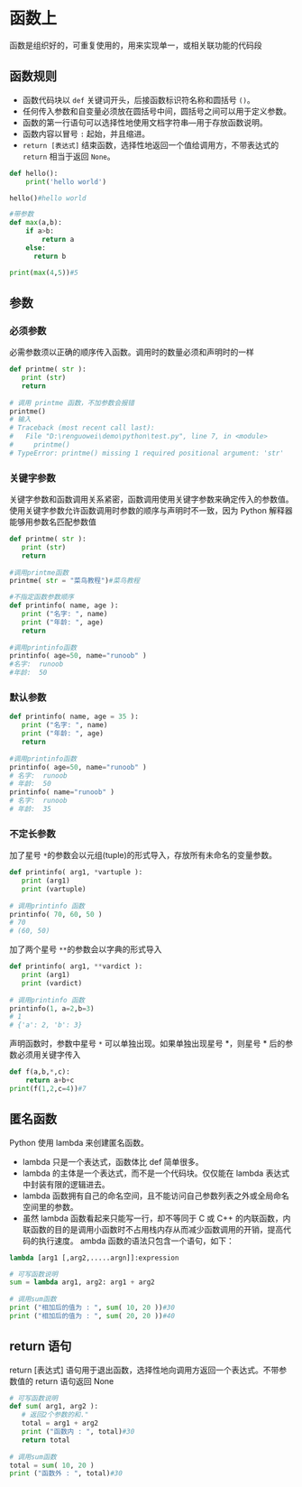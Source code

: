 # 函数上
函数是组织好的，可重复使用的，用来实现单一，或相关联功能的代码段

## 函数规则
* 函数代码块以 `def` 关键词开头，后接函数标识符名称和圆括号 `()`。
* 任何传入参数和自变量必须放在圆括号中间，圆括号之间可以用于定义参数。
* 函数的第一行语句可以选择性地使用文档字符串—用于存放函数说明。
* 函数内容以冒号 `:` 起始，并且缩进。
* `return [表达式]` 结束函数，选择性地返回一个值给调用方，不带表达式的 `return` 相当于返回 `None`。
```py
def hello():
    print('hello world')

hello()#hello world

#带参数
def max(a,b):
    if a>b:
        return a
    else:
      return b

print(max(4,5))#5
```
## 参数
### 必须参数
必需参数须以正确的顺序传入函数。调用时的数量必须和声明时的一样
```py
def printme( str ):
   print (str)
   return
 
# 调用 printme 函数，不加参数会报错
printme()
# 输入
# Traceback (most recent call last):
#   File "D:\renguowei\demo\python\test.py", line 7, in <module>
#     printme()
# TypeError: printme() missing 1 required positional argument: 'str'
```
### 关键字参数
关键字参数和函数调用关系紧密，函数调用使用关键字参数来确定传入的参数值。  
使用关键字参数允许函数调用时参数的顺序与声明时不一致，因为 Python 解释器能够用参数名匹配参数值
```py
def printme( str ):
   print (str)
   return
 
#调用printme函数
printme( str = "菜鸟教程")#菜鸟教程

#不指定函数参数顺序
def printinfo( name, age ):
   print ("名字: ", name)
   print ("年龄: ", age)
   return
 
#调用printinfo函数
printinfo( age=50, name="runoob" )
#名字:  runoob
#年龄:  50
```
### 默认参数
```py
def printinfo( name, age = 35 ):
   print ("名字: ", name)
   print ("年龄: ", age)
   return
 
#调用printinfo函数
printinfo( age=50, name="runoob" )
# 名字:  runoob
# 年龄:  50
printinfo( name="runoob" )
# 名字:  runoob
# 年龄:  35
```
### 不定长参数
加了星号 `*`的参数会以元组(tuple)的形式导入，存放所有未命名的变量参数。
```py
def printinfo( arg1, *vartuple ):
   print (arg1)
   print (vartuple)
 
# 调用printinfo 函数
printinfo( 70, 60, 50 )
# 70
# (60, 50)
```
加了两个星号 `**`的参数会以字典的形式导入
```py
def printinfo( arg1, **vardict ):
   print (arg1)
   print (vardict)
 
# 调用printinfo 函数
printinfo(1, a=2,b=3)
# 1
# {'a': 2, 'b': 3}
```
声明函数时，参数中星号 `*` 可以单独出现。如果单独出现星号 *，则星号 * 后的参数必须用关键字传入
```py
def f(a,b,*,c):
    return a+b+c
print(f(1,2,c=4))#7
```
## 匿名函数
Python 使用 lambda 来创建匿名函数。
* lambda 只是一个表达式，函数体比 def 简单很多。
* lambda 的主体是一个表达式，而不是一个代码块。仅仅能在 lambda 表达式中封装有限的逻辑进去。
* lambda 函数拥有自己的命名空间，且不能访问自己参数列表之外或全局命名空间里的参数。
* 虽然 lambda 函数看起来只能写一行，却不等同于 C 或 C++ 的内联函数，内联函数的目的是调用小函数时不占用栈内存从而减少函数调用的开销，提高代码的执行速度。
ambda 函数的语法只包含一个语句，如下：
```py
lambda [arg1 [,arg2,.....argn]]:expression

# 可写函数说明
sum = lambda arg1, arg2: arg1 + arg2
 
# 调用sum函数
print ("相加后的值为 : ", sum( 10, 20 ))#30
print ("相加后的值为 : ", sum( 20, 20 ))#40
```
## return 语句
return [表达式] 语句用于退出函数，选择性地向调用方返回一个表达式。不带参数值的 return 语句返回 None
```py
# 可写函数说明
def sum( arg1, arg2 ):
   # 返回2个参数的和."
   total = arg1 + arg2
   print ("函数内 : ", total)#30
   return total
 
# 调用sum函数
total = sum( 10, 20 )
print ("函数外 : ", total)#30
```

